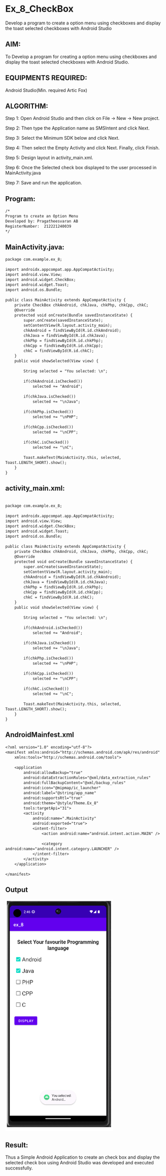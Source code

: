 # Ex_8_CheckBox
Develop a program to create a option menu using checkboxes and display the toast selected checkboxes with Android Studio
## AIM:
To Develop a program for creating a option menu using checkboxes and display the toast selected checkboxes with Android Studio.

## EQUIPMENTS REQUIRED:

Android Studio(Min. required Artic Fox)


## ALGORITHM:
Step 1: Open Android Studio and then click on File -> New -> New project.

Step 2: Then type the Application name as SMSIntent and click Next.

Step 3: Select the Minimum SDK below and click Next.

Step 4: Then select the Empty Activity and click Next. Finally, click Finish.

Step 5: Design layout in activity_main.xml.

Step 6: Once the Selected check box displayed to the user processed in MainActivity.java

Step 7: Save and run the application.


## Program:
 ```
/*
Program to create an Option Menu
Developed by: Pragatheesvaran AB
RegisterNumber:  212221240039
*/
```

## MainActivity.java:

```
package com.example.ex_8;

import androidx.appcompat.app.AppCompatActivity;
import android.view.View;
import android.widget.CheckBox;
import android.widget.Toast;
import android.os.Bundle;

public class MainActivity extends AppCompatActivity {
    private CheckBox chkAndroid, chkJava, chkPhp, chkCpp, chkC;
    @Override
    protected void onCreate(Bundle savedInstanceState) {
        super.onCreate(savedInstanceState);
        setContentView(R.layout.activity_main);
        chkAndroid = findViewById(R.id.chkAndroid);
        chkJava = findViewById(R.id.chkJava);
        chkPhp = findViewById(R.id.chkPhp);
        chkCpp = findViewById(R.id.chkCpp);
        chkC = findViewById(R.id.chkC);
    }
    public void showSelected(View view) {

        String selected = "You selected: \n";

        if(chkAndroid.isChecked())
            selected += "Android";

        if(chkJava.isChecked())
            selected += "\nJava";

        if(chkPhp.isChecked())
            selected += "\nPHP";

        if(chkCpp.isChecked())
            selected += "\nCPP";

        if(chkC.isChecked())
            selected += "\nC";

        Toast.makeText(MainActivity.this, selected, Toast.LENGTH_SHORT).show();
    }
}
```


## activity_main.xml:
```

package com.example.ex_8;

import androidx.appcompat.app.AppCompatActivity;
import android.view.View;
import android.widget.CheckBox;
import android.widget.Toast;
import android.os.Bundle;

public class MainActivity extends AppCompatActivity {
    private CheckBox chkAndroid, chkJava, chkPhp, chkCpp, chkC;
    @Override
    protected void onCreate(Bundle savedInstanceState) {
        super.onCreate(savedInstanceState);
        setContentView(R.layout.activity_main);
        chkAndroid = findViewById(R.id.chkAndroid);
        chkJava = findViewById(R.id.chkJava);
        chkPhp = findViewById(R.id.chkPhp);
        chkCpp = findViewById(R.id.chkCpp);
        chkC = findViewById(R.id.chkC);
    }
    public void showSelected(View view) {

        String selected = "You selected: \n";

        if(chkAndroid.isChecked())
            selected += "Android";

        if(chkJava.isChecked())
            selected += "\nJava";

        if(chkPhp.isChecked())
            selected += "\nPHP";

        if(chkCpp.isChecked())
            selected += "\nCPP";

        if(chkC.isChecked())
            selected += "\nC";

        Toast.makeText(MainActivity.this, selected, Toast.LENGTH_SHORT).show();
    }
}
```

## AndroidMainfest.xml
```
<?xml version="1.0" encoding="utf-8"?>
<manifest xmlns:android="http://schemas.android.com/apk/res/android"
    xmlns:tools="http://schemas.android.com/tools">

    <application
        android:allowBackup="true"
        android:dataExtractionRules="@xml/data_extraction_rules"
        android:fullBackupContent="@xml/backup_rules"
        android:icon="@mipmap/ic_launcher"
        android:label="@string/app_name"
        android:supportsRtl="true"
        android:theme="@style/Theme.Ex_8"
        tools:targetApi="31">
        <activity
            android:name=".MainActivity"
            android:exported="true">
            <intent-filter>
                <action android:name="android.intent.action.MAIN" />

                <category android:name="android.intent.category.LAUNCHER" />
            </intent-filter>
        </activity>
    </application>

</manifest>
```
## Output

![output](https://github.com/jithendra2004/Ex_8_CheckBox/blob/main/j81.png)


## Result:
Thus a Simple Android Application to create an check box and display the selected check box using Android Studio was developed and executed successfully.
